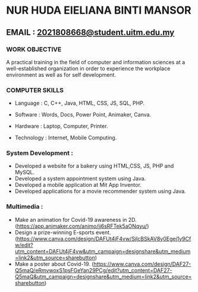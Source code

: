 # NUR HUDA EIELIANA BINTI MANSOR 
## EMAIL : 2021808668@student.uitm.edu.my

### WORK OBJECTIVE

A practical training in the field of computer and information sciences at a well-established organization in
order to experience the workplace environment as well as for self development.

### COMPUTER SKILLS

- Language : C, C++, Java, HTML, CSS, JS, SQL, PHP.

- Software : Words, Docs, Power Point, Animaker, Canva.

- Hardware : Laptop, Computer, Printer.

- Technology : Internet, Mobile Computing.

### System Development : 

- Developed a website for a bakery using HTML,CSS, JS, PHP and MySQL.
- Developed a system appointment system using Java.
- Developed a mobile application at Mit App Inventor.
- Developed applications for a movie recommender system using Java.
  
### Multimedia : 
- Make an animation for Covid-19 awareness in 2D. (https://app.animaker.com/animo/jj6sRFTek5aONqyu/)
- Design a prize-winning E-sports event.
  (https://www.canva.com/design/DAFUt4jF4vw/SjIcBSkAV8y0Egej1y9Cfw/edit?utm_content=DAFUt4jF4vw&utm_campaign=designshare&utm_medium=link2&utm_source=sharebutton)
- Make a poster about Covid-19.
  (https://www.canva.com/design/DAF27-Q5maQ/eRmvwoxS1psFGeYan29PCg/edit?utm_content=DAF27-Q5maQ&utm_campaign=designshare&utm_medium=link2&utm_source=sharebutton)

